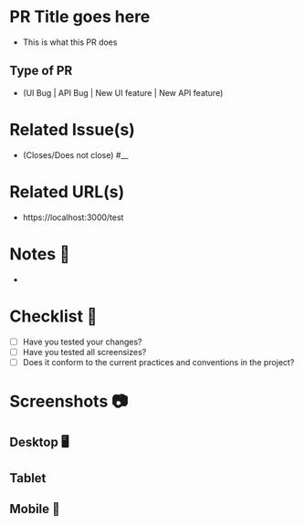 # PR Title goes here
- This is what this PR does

## Type of PR
- (UI Bug | API Bug | New UI feature | New API feature)

# Related Issue(s)
- (Closes/Does not close) #__

# Related URL(s)
- https://localhost:3000/test

# Notes 📔
-

# Checklist 🏁
- [ ] Have you tested your changes?
- [ ] Have you tested all screensizes?
- [ ] Does it conform to the current practices and conventions in the project?

# Screenshots 📷
## Desktop 🖥️
## Tablet
## Mobile 📱
